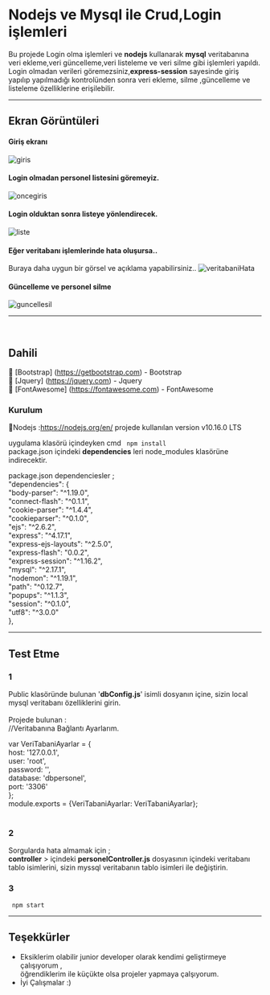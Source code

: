 # Nodejs ve Mysql ile Crud,Login işlemleri 
Bu projede Login olma işlemleri ve **nodejs** kullanarak **mysql** veritabanına veri ekleme,veri güncelleme,veri listeleme ve veri silme gibi işlemleri yapıldı.
Login olmadan verileri göremezsiniz,**express-session** sayesinde giriş yapılıp yapılmadığı kontrolünden sonra veri ekleme, silme ,güncelleme ve listeleme özelliklerine erişilebilir.
<hr>

## Ekran Görüntüleri 
#### Giriş ekranı
![giris](https://user-images.githubusercontent.com/33864154/63190647-5450e000-c06f-11e9-88ee-ff54a7d75245.png) <br>

#### Login olmadan personel listesini göremeyiz.
![oncegiris](https://user-images.githubusercontent.com/33864154/63190648-54e97680-c06f-11e9-8588-d87e66d4a25a.png)

#### Login olduktan sonra listeye yönlendirecek.
![liste](https://user-images.githubusercontent.com/33864154/63190650-54e97680-c06f-11e9-8e73-5dbfcf73c495.png)
#### Eğer veritabanı işlemlerinde hata oluşursa..
Buraya daha uygun bir görsel ve açıklama yapabilirsiniz..
![veritabaniHata](https://user-images.githubusercontent.com/33864154/63190649-54e97680-c06f-11e9-9601-4590c9ddf5cd.png)


#### Güncelleme ve personel silme
![guncellesil](https://user-images.githubusercontent.com/33864154/63190651-55820d00-c06f-11e9-835c-748206d85d47.png)

<hr>
<br>

## Dahili

💜 [Bootstrap] (https://getbootstrap.com) - Bootstrap <br>
🔶 [Jquery] (https://jquery.com) - Jquery<br>
📘 [FontAwesome] (https://fontawesome.com) - FontAwesome<br>


### Kurulum
💚Nodejs :https://nodejs.org/en/ 
projede kullanılan version v10.16.0 LTS

uygulama klasörü içindeyken 
cmd <code> npm install</code><br>
package.json içindeki **dependencies** leri node_modules klasörüne indirecektir. <br>

package.json dependenciesler ;<br>
"dependencies": {<br>
    "body-parser": "^1.19.0",<br>
    "connect-flash": "^0.1.1",<br>
    "cookie-parser": "^1.4.4",<br>
    "cookieparser": "^0.1.0",<br>
    "ejs": "^2.6.2",<br>
    "express": "^4.17.1",<br>
    "express-ejs-layouts": "^2.5.0",<br>
    "express-flash": "0.0.2",<br>
    "express-session": "^1.16.2",<br>
    "mysql": "^2.17.1",<br>
    "nodemon": "^1.19.1",<br>
    "path": "^0.12.7",<br>
    "popups": "^1.1.3",<br>
    "session": "^0.1.0",<br>
    "utf8": "^3.0.0"<br>
  },
  <br>

<hr>

## Test Etme
### 1
Public klasöründe bulunan '**dbConfig.js**' isimli dosyanın içine, sizin local mysql veritabanı özelliklerini girin.<br><br>
Projede bulunan : <br>
//Veritabanına Bağlantı Ayarlarım.<br>

var VeriTabaniAyarlar = {<br>
    host: '127.0.0.1',<br>
    user: 'root',<br>
    password: '',<br>
    database: 'dbpersonel',<br>
    port: '3306'<br>
};<br>
module.exports = {VeriTabaniAyarlar: VeriTabaniAyarlar}; <br><br>
### 2 
Sorgularda hata almamak için ; <br>
**controller** > içindeki **personelController.js** dosyasının içindeki veritabanı tablo isimlerini, sizin myssql veritabanın tablo isimleri ile değiştirin.<br>

### 3 

<code> npm start </code>



<hr>




## Teşekkürler

* Eksiklerim olabilir junior developer olarak kendimi geliştirmeye çalışıyorum ,<br> öğrendiklerim ile küçükte olsa projeler yapmaya çalşıyorum.
* İyi Çalışmalar :)



